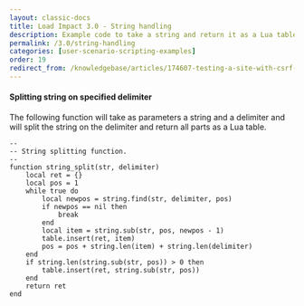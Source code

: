 ```yaml
---
layout: classic-docs
title: Load Impact 3.0 - String handling
description: Example code to take a string and return it as a Lua table
permalink: /3.0/string-handling
categories: [user-scenario-scripting-examples]
order: 19
redirect_from: /knowledgebase/articles/174607-testing-a-site-with-csrf-token-or-viewstate
---
```


#### Splitting string on specified delimiter
The following function will take as parameters a string and a delimiter and will split the string on the delimiter and return all parts as a Lua table.
```
--
-- String splitting function.
--
function string_split(str, delimiter)
    local ret = {}
    local pos = 1
    while true do
        local newpos = string.find(str, delimiter, pos)
        if newpos == nil then
            break
        end
        local item = string.sub(str, pos, newpos - 1)
        table.insert(ret, item)
        pos = pos + string.len(item) + string.len(delimiter)
    end
    if string.len(string.sub(str, pos)) > 0 then
        table.insert(ret, string.sub(str, pos))
    end
    return ret
end
```
